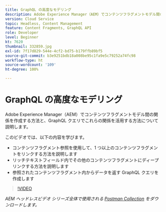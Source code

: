 ```yaml
---
title: GraphQL の高度なモデリング
description: Adobe Experience Manager（AEM）でコンテンツフラグメントモデル間の関係を作成する方法と、GraphQL クエリでこれらの関係を活用する方法について説明します。
version: Cloud Service
topic: Headless, Content Management
feature: Content Fragments, GraphQL API
role: Developer
level: Beginner
kt: 7620
thumbnail: 332859.jpg
exl-id: 7f17d829-544e-4cf2-bd75-b179ffb89bf5
source-git-commit: b3e9251bdb18a008be95c1fa9e5c79252a74fc98
workflow-type: ht
source-wordcount: '109'
ht-degree: 100%

---
```


# GraphQL の高度なモデリング

Adobe Experience Manager（AEM）でコンテンツフラグメントモデル間の関係を作成する方法と、GraphQL クエリでこれらの関係を活用する方法について説明します。

このビデオでは、以下の内容を学びます。

+ コンテンツフラグメント参照を使用して、1 つ以上のコンテンツフラグメントをリンクする方法を説明します
+ リッチテキストフィールド内でその他のコンテンツフラグメントにディープリンクする方法を説明します
+ 参照されたコンテンツフラグメント内からデータを返す GraphQL クエリを作成します

>[!VIDEO](https://video.tv.adobe.com/v/332859?quality=12&learn=on)

_AEM ヘッドレスビデオ シリーズ全体で使用される [Postman Collection](./assets/aem-headless-video-series.postman_collection.json) をダウンロードします。_
